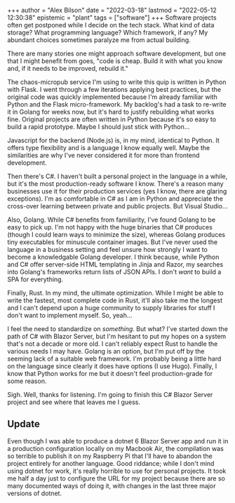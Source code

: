 +++
author = "Alex Bilson"
date = "2022-03-18"
lastmod = "2022-05-12 12:30:38"
epistemic = "plant"
tags = ["software"]
+++
Software projects often get postponed while I decide on the tech stack. What kind of data storage? What programming language? Which framework, if any? My abundant choices sometimes paralyze me from actual building.

There are many stories one might approach software development, but one that I might benefit from goes, "code is cheap. Build it with what you know and, if it needs to be improved, rebuild it."

The chaos-micropub service I'm using to write this quip is written in Python with Flask. I went through a few iterations applying best practices, but the original code was quickly implemented because I'm already familiar with Python and the Flask micro-framework. My backlog's had a task to re-write it in Golang for weeks now, but it's hard to justify rebuilding what works fine. Original projects are often written in Python because it's so easy to build a rapid prototype. Maybe I should just stick with Python...

Javascript for the backend (Node.js) is, in my mind, identical to Python. It offers type flexibility and is a language I know equally well. Maybe the similarities are why I've never considered it for more than frontend development.

Then there's C#. I haven't built a personal project in the language in a while, but it's the most production-ready software I know. There's a reason many businesses use it for their production services (yes I know, there are glaring exceptions). I'm as comfortable in C# as I am in Python and appreciate the cross-over learning between private and public projects. But Visual Studio...

Also, Golang. While C# benefits from familiarity, I've found Golang to be easy to pick up. I'm not happy with the huge binaries that C# produces (though I could learn ways to minimize the size), whereas Golang produces tiny executables for minuscule container images. But I've never used the language in a business setting and feel unsure how strongly I want to become a knowledgable Golang developer. I think because, while Python and C# offer server-side HTML templating in Jinja and Razor, my searches into Golang's frameworks return lists of JSON APIs. I don't _want_ to build a SPA for everything.

Finally, Rust. In my mind, the ultimate optimization. While I might be able to write the fastest, most complete code in Rust, it'll also take me the longest and I can't depend upon a huge community to supply libraries for stuff I don't want to implement myself. So, yeah...

I feel the need to standardize on _something_. But what? I've started down the path of C# with Blazor Server, but I'm hesitant to put my hopes on a system that's not a decade or more old. I can't reliably expect Rust to handle the various needs I may have. Golang is an option, but I'm put off by the seeming lack of a suitable web framework. I'm probably being a little hard on the language since clearly it does have options (I use Hugo). Finally, I know that Python works for me but it doesn't feel production-grade for some reason.

Sigh. Well, thanks for listening. I'm going to finish this C# Blazor Server project and see where that leaves me I guess.

## Update

Even though I was able to produce a dotnet 6 Blazor Server app and run it in a production configuration locally on my Macbook Air, the compilation was so terrible to publish it on my Raspberry Pi that I'll have to abandon the project entirely for another language. Good riddance; while I don't mind using dotnet for work, it's really horrible to use for personal projects. It took me half a day just to configure the URL for my project because there are so many documented ways of doing it, with changes in the last three major versions of dotnet.
